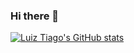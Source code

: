 ### Hi there 👋

[![Luiz Tiago's GitHub stats](https://github-readme-stats.vercel.app/api?username=luiztiago)](https://github.com/anuraghazra/github-readme-stats)

